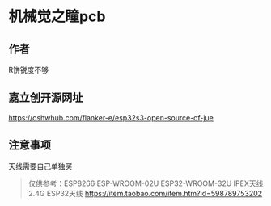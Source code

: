 # 机械觉之瞳pcb
## 作者
R饼锐度不够

## 嘉立创开源网址
https://oshwhub.com/flanker-e/esp32s3-open-source-of-jue

## 注意事项
天线需要自己单独买

> 仅供参考：ESP8266 ESP-WROOM-02U ESP32-WROOM-32U IPEX天线2.4G ESP32天线 https://item.taobao.com/item.htm?id=598789753202